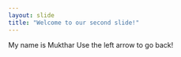 ```yaml
---
layout: slide
title: "Welcome to our second slide!"
---
```

My name is Mukthar
Use the left arrow to go back!
